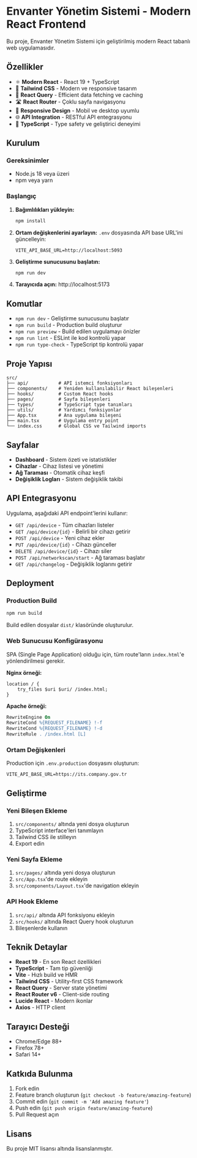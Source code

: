 # Envanter Yönetim Sistemi - Modern React Frontend

Bu proje, Envanter Yönetim Sistemi için geliştirilmiş modern React tabanlı web uygulamasıdır.

## Özellikler

- ⚛️ **Modern React** - React 19 + TypeScript
- 🎨 **Tailwind CSS** - Modern ve responsive tasarım
- 🔄 **React Query** - Efficient data fetching ve caching
- 🛣️ **React Router** - Çoklu sayfa navigasyonu
- 📱 **Responsive Design** - Mobil ve desktop uyumlu
- 🌐 **API Integration** - RESTful API entegrasyonu
- 🔧 **TypeScript** - Type safety ve geliştirici deneyimi

## Kurulum

### Gereksinimler
- Node.js 18 veya üzeri
- npm veya yarn

### Başlangıç

1. **Bağımlılıkları yükleyin:**
   ```bash
   npm install
   ```

2. **Ortam değişkenlerini ayarlayın:**
   `.env` dosyasında API base URL'ini güncelleyin:
   ```
   VITE_API_BASE_URL=http://localhost:5093
   ```

3. **Geliştirme sunucusunu başlatın:**
   ```bash
   npm run dev
   ```

4. **Tarayıcıda açın:**
   http://localhost:5173

## Komutlar

- `npm run dev` - Geliştirme sunucusunu başlatır
- `npm run build` - Production build oluşturur
- `npm run preview` - Build edilen uygulamayı önizler
- `npm run lint` - ESLint ile kod kontrolü yapar
- `npm run type-check` - TypeScript tip kontrolü yapar

## Proje Yapısı

```
src/
├── api/           # API istemci fonksiyonları
├── components/    # Yeniden kullanılabilir React bileşenleri
├── hooks/         # Custom React hooks
├── pages/         # Sayfa bileşenleri
├── types/         # TypeScript type tanımları
├── utils/         # Yardımcı fonksiyonlar
├── App.tsx        # Ana uygulama bileşeni
├── main.tsx       # Uygulama entry point
└── index.css      # Global CSS ve Tailwind imports
```

## Sayfalar

- **Dashboard** - Sistem özeti ve istatistikler
- **Cihazlar** - Cihaz listesi ve yönetimi
- **Ağ Taraması** - Otomatik cihaz keşfi
- **Değişiklik Logları** - Sistem değişiklik takibi

## API Entegrasyonu

Uygulama, aşağıdaki API endpoint'lerini kullanır:

- `GET /api/device` - Tüm cihazları listeler
- `GET /api/device/{id}` - Belirli bir cihazı getirir
- `POST /api/device` - Yeni cihaz ekler
- `PUT /api/device/{id}` - Cihazı günceller
- `DELETE /api/device/{id}` - Cihazı siler
- `POST /api/networkscan/start` - Ağ taraması başlatır
- `GET /api/changelog` - Değişiklik loglarını getirir

## Deployment

### Production Build

```bash
npm run build
```

Build edilen dosyalar `dist/` klasöründe oluşturulur.

### Web Sunucusu Konfigürasyonu

SPA (Single Page Application) olduğu için, tüm route'ların `index.html`'e yönlendirilmesi gerekir.

**Nginx örneği:**
```nginx
location / {
    try_files $uri $uri/ /index.html;
}
```

**Apache örneği:**
```apache
RewriteEngine On
RewriteCond %{REQUEST_FILENAME} !-f
RewriteCond %{REQUEST_FILENAME} !-d
RewriteRule . /index.html [L]
```

### Ortam Değişkenleri

Production için `.env.production` dosyasını oluşturun:
```
VITE_API_BASE_URL=https://its.company.gov.tr
```

## Geliştirme

### Yeni Bileşen Ekleme

1. `src/components/` altında yeni dosya oluşturun
2. TypeScript interface'leri tanımlayın
3. Tailwind CSS ile stilleyın
4. Export edin

### Yeni Sayfa Ekleme

1. `src/pages/` altında yeni dosya oluşturun
2. `src/App.tsx`'de route ekleyin
3. `src/components/Layout.tsx`'de navigation ekleyin

### API Hook Ekleme

1. `src/api/` altında API fonksiyonu ekleyin
2. `src/hooks/` altında React Query hook oluşturun
3. Bileşenlerde kullanın

## Teknik Detaylar

- **React 19** - En son React özellikleri
- **TypeScript** - Tam tip güvenliği
- **Vite** - Hızlı build ve HMR
- **Tailwind CSS** - Utility-first CSS framework
- **React Query** - Server state yönetimi
- **React Router v6** - Client-side routing
- **Lucide React** - Modern ikonlar
- **Axios** - HTTP client

## Tarayıcı Desteği

- Chrome/Edge 88+
- Firefox 78+
- Safari 14+

## Katkıda Bulunma

1. Fork edin
2. Feature branch oluşturun (`git checkout -b feature/amazing-feature`)
3. Commit edin (`git commit -m 'Add amazing feature'`)
4. Push edin (`git push origin feature/amazing-feature`)
5. Pull Request açın

## Lisans

Bu proje MIT lisansı altında lisanslanmıştır.